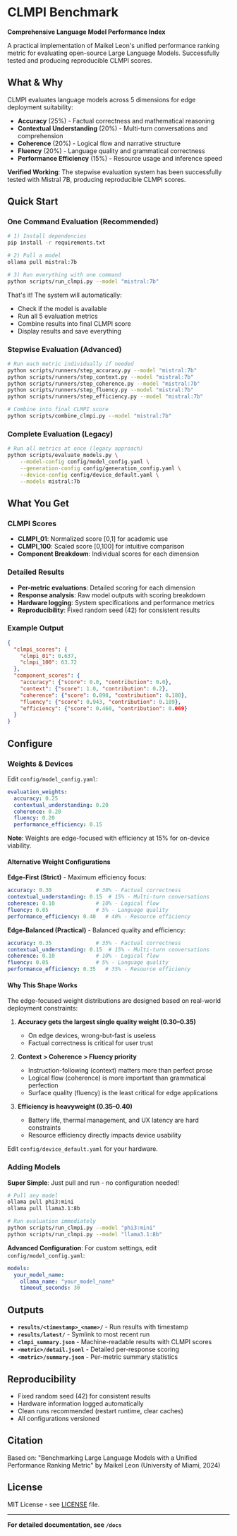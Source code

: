 # CLMPI Benchmark

**Comprehensive Language Model Performance Index**

A practical implementation of Maikel Leon's unified performance ranking metric for evaluating open-source Large Language Models. Successfully tested and producing reproducible CLMPI scores.

## What & Why

CLMPI evaluates language models across 5 dimensions for edge deployment suitability:
- **Accuracy** (25%) - Factual correctness and mathematical reasoning
- **Contextual Understanding** (20%) - Multi-turn conversations and comprehension  
- **Coherence** (20%) - Logical flow and narrative structure
- **Fluency** (20%) - Language quality and grammatical correctness
- **Performance Efficiency** (15%) - Resource usage and inference speed

**Verified Working**: The stepwise evaluation system has been successfully tested with Mistral 7B, producing reproducible CLMPI scores.

## Quick Start

### One Command Evaluation (Recommended)
```bash
# 1) Install dependencies
pip install -r requirements.txt

# 2) Pull a model
ollama pull mistral:7b

# 3) Run everything with one command
python scripts/run_clmpi.py --model "mistral:7b"
```

That's it! The system will automatically:
- Check if the model is available
- Run all 5 evaluation metrics
- Combine results into final CLMPI score
- Display results and save everything

### Stepwise Evaluation (Advanced)
```bash
# Run each metric individually if needed
python scripts/runners/step_accuracy.py --model "mistral:7b"
python scripts/runners/step_context.py --model "mistral:7b"
python scripts/runners/step_coherence.py --model "mistral:7b"
python scripts/runners/step_fluency.py --model "mistral:7b"
python scripts/runners/step_efficiency.py --model "mistral:7b"

# Combine into final CLMPI score
python scripts/combine_clmpi.py --model "mistral:7b"
```

### Complete Evaluation (Legacy)
```bash
# Run all metrics at once (legacy approach)
python scripts/evaluate_models.py \
    --model-config config/model_config.yaml \
    --generation-config config/generation_config.yaml \
    --device-config config/device_default.yaml \
    --models mistral:7b
```

## What You Get

### CLMPI Scores
- **CLMPI_01**: Normalized score [0,1] for academic use
- **CLMPI_100**: Scaled score [0,100] for intuitive comparison
- **Component Breakdown**: Individual scores for each dimension

### Detailed Results
- **Per-metric evaluations**: Detailed scoring for each dimension
- **Response analysis**: Raw model outputs with scoring breakdown
- **Hardware logging**: System specifications and performance metrics
- **Reproducibility**: Fixed random seed (42) for consistent results

### Example Output
```json
{
  "clmpi_scores": {
    "clmpi_01": 0.637,
    "clmpi_100": 63.72
  },
  "component_scores": {
    "accuracy": {"score": 0.0, "contribution": 0.0},
    "context": {"score": 1.0, "contribution": 0.2},
    "coherence": {"score": 0.898, "contribution": 0.180},
    "fluency": {"score": 0.943, "contribution": 0.189},
    "efficiency": {"score": 0.460, "contribution": 0.069}
  }
}
```

## Configure

### Weights & Devices

Edit `config/model_config.yaml`:
```yaml
evaluation_weights:
  accuracy: 0.25
  contextual_understanding: 0.20
  coherence: 0.20
  fluency: 0.20
  performance_efficiency: 0.15
```

**Note**: Weights are edge-focused with efficiency at 15% for on-device viability.

#### Alternative Weight Configurations

**Edge-First (Strict)** - Maximum efficiency focus:
```yaml
accuracy: 0.30              # 30% - Factual correctness
contextual_understanding: 0.15  # 15% - Multi-turn conversations
coherence: 0.10             # 10% - Logical flow
fluency: 0.05               # 5% - Language quality
performance_efficiency: 0.40   # 40% - Resource efficiency
```

**Edge-Balanced (Practical)** - Balanced quality and efficiency:
```yaml
accuracy: 0.35              # 35% - Factual correctness
contextual_understanding: 0.15  # 15% - Multi-turn conversations
coherence: 0.10             # 10% - Logical flow
fluency: 0.05               # 5% - Language quality
performance_efficiency: 0.35   # 35% - Resource efficiency
```

#### Why This Shape Works

The edge-focused weight distributions are designed based on real-world deployment constraints:

1. **Accuracy gets the largest single quality weight (0.30–0.35)**
   - On edge devices, wrong-but-fast is useless
   - Factual correctness is critical for user trust

2. **Context > Coherence > Fluency priority**
   - Instruction-following (context) matters more than perfect prose
   - Logical flow (coherence) is more important than grammatical perfection
   - Surface quality (fluency) is the least critical for edge applications

3. **Efficiency is heavyweight (0.35–0.40)**
   - Battery life, thermal management, and UX latency are hard constraints
   - Resource efficiency directly impacts device usability

Edit `config/device_default.yaml` for your hardware.

### Adding Models

**Super Simple**: Just pull and run - no configuration needed!
```bash
# Pull any model
ollama pull phi3:mini
ollama pull llama3.1:8b

# Run evaluation immediately
python scripts/run_clmpi.py --model "phi3:mini"
python scripts/run_clmpi.py --model "llama3.1:8b"
```

**Advanced Configuration**: For custom settings, edit `config/model_config.yaml`:
```yaml
models:
  your_model_name:
    ollama_name: "your_model_name"
    timeout_seconds: 30
```

## Outputs

- **`results/<timestamp>_<name>/`** - Run results with timestamp
- **`results/latest/`** - Symlink to most recent run
- **`clmpi_summary.json`** - Machine-readable results with CLMPI scores
- **`<metric>/detail.jsonl`** - Detailed per-response scoring
- **`<metric>/summary.json`** - Per-metric summary statistics

## Reproducibility

- Fixed random seed (42) for consistent results
- Hardware information logged automatically
- Clean runs recommended (restart runtime, clear caches)
- All configurations versioned

## Citation

Based on: "Benchmarking Large Language Models with a Unified Performance Ranking Metric" by Maikel Leon (University of Miami, 2024)

## License

MIT License - see [LICENSE](LICENSE) file.

---

**For detailed documentation, see `/docs`**
